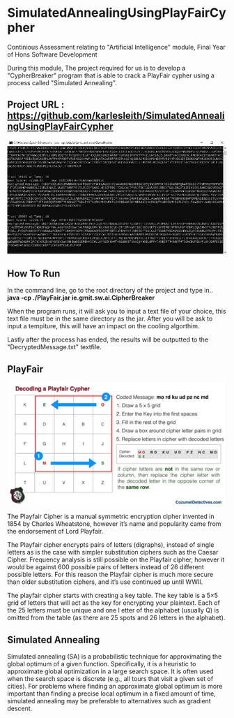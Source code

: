 # SimulatedAnnealingUsingPlayFairCypher
Continious Assessment relating to "Artificial Intelligence" module, Final Year of Hons Software Development

During this module, The project required for us is to develop a "CypherBreaker" program that is able to crack a PlayFair cypher using a process called "Simulated Annealing".

## Project URL : https://github.com/karlesleith/SimulatedAnnealingUsingPlayFairCypher

 ![Screenshot](https://github.com/karlesleith/SimulatedAnnealingUsingPlayFairCypher/blob/master/ScreenShots/CipherBreaker.PNG)
## How To Run
In the command line, go to the root directory of the project and type in..
**java -cp ./PlayFair.jar ie.gmit.sw.ai.CipherBreaker**

When the program runs, it will ask you to input a text file of your choice, this text file must be in the same directory as the jar.
After you will be ask to input a tempiture, this will have an impact on the cooling algorthim.

Lastly after the process has ended, the results will be outputted to the "DecryptedMessage.txt" textfile.

## PlayFair
 ![PlayFair](https://github.com/karlesleith/SimulatedAnnealingUsingPlayFairCypher/blob/master/ScreenShots/pf.jpg)

The Playfair Cipher is a manual symmetric encryption cipher invented in 1854 by Charles Wheatstone, however it’s name and popularity came from the endorsement of Lord Playfair.

The Playfair cipher encrypts pairs of letters (digraphs), instead of single letters as is the case with simpler substitution ciphers such as the Caesar Cipher. Frequency analysis 
is still possible on the Playfair cipher, however it would be against 600 possible pairs of letters instead of 26 different possible letters. For this reason the Playfair cipher is much more secure 
than older substitution ciphers, and it’s use continued up until WWII.

The playfair cipher starts with creating a key table. The key table is a 5×5 
grid of letters that will act as the key for encrypting your plaintext. Each of the 25 letters must be unique and one l
etter of the alphabet (usually Q) is omitted from the table (as there are 25 spots and 26 letters in the alphabet).


## Simulated Annealing
Simulated annealing (SA) is a probabilistic technique for approximating the global optimum of a given function. Specifically, it is a heuristic to approximate global optimization 
in a large search space. It is often used when the search space is discrete (e.g., all tours that visit a given set of cities). For problems where finding an approximate global optimum is
 more important than finding a precise local optimum in a fixed amount of time, simulated annealing may be preferable to alternatives such as gradient descent.

